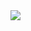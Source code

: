 

<img src="[![GitHub stats](https://github-readme-stats.vercel.app/api?username=Olmol1&show_icons=true&theme=outrun)](https://github.com/anuraghazra/github-readme-stats)"/> 

